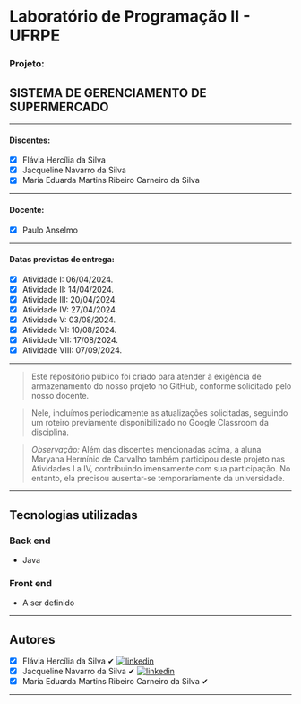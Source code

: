 # Laboratório de Programação II - UFRPE
### Projeto:
## SISTEMA DE GERENCIAMENTO DE SUPERMERCADO
---
#### Discentes:  

 - [x] Flávia Hercília da Silva  
 - [x] Jacqueline Navarro da Silva
 - [x] Maria Eduarda Martins Ribeiro Carneiro da Silva
---
#### Docente:  

- [x] Paulo Anselmo
---
#### Datas previstas de entrega:  
- [x] Atividade I: 06/04/2024. 
- [x] Atividade II: 14/04/2024. 
- [x] Atividade III: 20/04/2024.
- [x] Atividade IV: 27/04/2024.
- [x] Atividade V: 03/08/2024.
- [x] Atividade VI: 10/08/2024.
- [x] Atividade VII: 17/08/2024.
- [x] Atividade VIII: 07/09/2024.
---
> Este repositório público foi criado para atender à exigência de armazenamento do nosso projeto no GitHub, conforme solicitado pelo nosso docente.

> Nele, incluímos periodicamente as atualizações solicitadas, seguindo um roteiro previamente disponibilizado no Google Classroom da disciplina.

> *Observação:* Além das discentes mencionadas acima, a aluna Maryana Hermínio de Carvalho também participou deste projeto nas Atividades I a IV, contribuindo imensamente com sua participação. No entanto, ela precisou ausentar-se temporariamente da universidade.
---
## Tecnologias utilizadas
### Back end
- Java
### Front end
- A ser definido
---

## Autores

 - [x] Flávia Hercília da Silva  ✔ [![linkedin](https://img.shields.io/badge/LinkedIn-0077B5?style=for-the-badge&logo=linkedin&logoColor=white)](https://www.linkedin.com/in/flaviaherciliadasilva/)
 - [x] Jacqueline Navarro da Silva ✔ [![linkedin](https://img.shields.io/badge/LinkedIn-0077B5?style=for-the-badge&logo=linkedin&logoColor=white)](https://www.linkedin.com/in/jacqueline-navarro-a928113b/)
 - [x] Maria Eduarda Martins Ribeiro Carneiro da Silva ✔

-----
